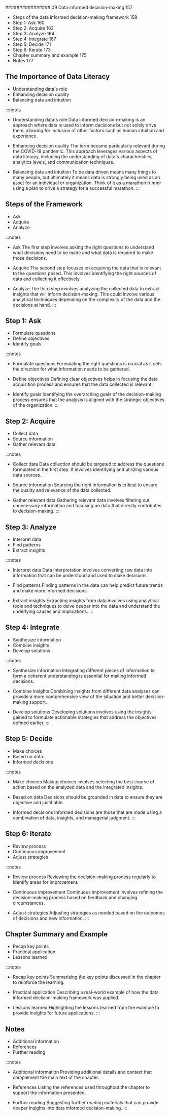 ################ 09 Data informed decision-making 157
- Steps of the data informed decision-making framework 158
- Step 1: Ask 160
- Step 2: Acquire 162
- Step 3: Analyze 164
- Step 4: Integrate 167
- Step 5: Decide 171
- Step 6: Iterate 173
- Chapter summary and example 175
- Notes 177

## The Importance of Data Literacy
- Understanding data's role
- Enhancing decision quality
- Balancing data and intuition


:::notes
- Understanding data's role
Data informed decision-making is an approach where data is used to inform decisions but not solely drive them, allowing for inclusion of other factors such as human intuition and experience.

- Enhancing decision quality
The term became particularly relevant during the COVID-19 pandemic. This approach leverages various aspects of data literacy, including the understanding of data's characteristics, analytics levels, and communication techniques.

- Balancing data and intuition
To be data driven means many things to many people, but ultimately it means data is strongly being used as an asset for an individual or organization. Think of it as a marathon runner using a plan to drive a strategy for a successful marathon.
:::

## Steps of the Framework
- Ask
- Acquire
- Analyze

:::notes
- Ask
The first step involves asking the right questions to understand what decisions need to be made and what data is required to make those decisions.

- Acquire
The second step focuses on acquiring the data that is relevant to the questions posed. This involves identifying the right sources of data and collecting it effectively.

- Analyze
The third step involves analyzing the collected data to extract insights that will inform decision-making. This could involve various analytical techniques depending on the complexity of the data and the decisions at hand.
:::

## Step 1: Ask
- Formulate questions
- Define objectives
- Identify goals


:::notes
- Formulate questions
Formulating the right questions is crucial as it sets the direction for what information needs to be gathered.

- Define objectives
Defining clear objectives helps in focusing the data acquisition process and ensures that the data collected is relevant.

- Identify goals
Identifying the overarching goals of the decision-making process ensures that the analysis is aligned with the strategic objectives of the organization.
:::

## Step 2: Acquire
- Collect data
- Source information
- Gather relevant data


:::notes
- Collect data
Data collection should be targeted to address the questions formulated in the first step. It involves identifying and utilizing various data sources.

- Source information
Sourcing the right information is critical to ensure the quality and relevance of the data collected.

- Gather relevant data
Gathering relevant data involves filtering out unnecessary information and focusing on data that directly contributes to decision-making.
:::

## Step 3: Analyze
- Interpret data
- Find patterns
- Extract insights

:::notes
- Interpret data
Data interpretation involves converting raw data into information that can be understood and used to make decisions.

- Find patterns
Finding patterns in the data can help predict future trends and make more informed decisions.

- Extract insights
Extracting insights from data involves using analytical tools and techniques to delve deeper into the data and understand the underlying causes and implications.
:::

## Step 4: Integrate
- Synthesize information
- Combine insights
- Develop solutions

:::notes
- Synthesize information
Integrating different pieces of information to form a coherent understanding is essential for making informed decisions.

- Combine insights
Combining insights from different data analyses can provide a more comprehensive view of the situation and better decision-making support.

- Develop solutions
Developing solutions involves using the insights gained to formulate actionable strategies that address the objectives defined earlier.
:::

## Step 5: Decide
- Make choices
- Based on data
- Informed decisions

:::notes
- Make choices
Making choices involves selecting the best course of action based on the analyzed data and the integrated insights.

- Based on data
Decisions should be grounded in data to ensure they are objective and justifiable.

- Informed decisions
Informed decisions are those that are made using a combination of data, insights, and managerial judgment.
:::

## Step 6: Iterate
- Review process
- Continuous improvement
- Adjust strategies

:::notes
- Review process
Reviewing the decision-making process regularly to identify areas for improvement.

- Continuous improvement
Continuous improvement involves refining the decision-making process based on feedback and changing circumstances.

- Adjust strategies
Adjusting strategies as needed based on the outcomes of decisions and new information.
:::

## Chapter Summary and Example
- Recap key points
- Practical application
- Lessons learned

:::notes
- Recap key points
Summarizing the key points discussed in the chapter to reinforce the learning.

- Practical application
Describing a real-world example of how the data informed decision-making framework was applied.

- Lessons learned
Highlighting the lessons learned from the example to provide insights for future applications.
:::

## Notes
- Additional information
- References
- Further reading

:::notes
- Additional information
Providing additional details and context that complement the main text of the chapter.

- References
Listing the references used throughout the chapter to support the information presented.

- Further reading
Suggesting further reading materials that can provide deeper insights into data informed decision-making.
:::
